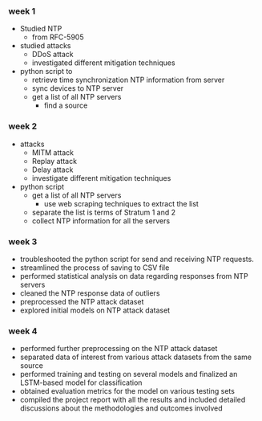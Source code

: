 ### week 1
- Studied NTP
	- from RFC-5905
- studied attacks
	- DDoS attack
	- investigated different mitigation techniques
- python script to 
	- retrieve time synchronization NTP information from server
	- sync devices to NTP server
	- get a list of all NTP servers
		- find a source

### week 2
- attacks
	- MITM attack
	- Replay attack
	- Delay attack
	- investigate different mitigation techniques
- python script 
	- get a list of all NTP servers
		- use web scraping techniques to extract the list
	- separate the list is terms of Stratum 1 and 2
	- collect NTP information for all the servers

### week 3
- troubleshooted the python script for send and receiving NTP requests. 
- streamlined the process of saving to CSV file
- performed statistical analysis on data regarding responses from NTP servers
- cleaned the NTP response data of outliers
- preprocessed the NTP attack dataset
- explored initial models on NTP attack dataset

### week 4
- performed further preprocessing on the NTP attack dataset
- separated data of interest from various attack datasets from the same source
- performed training and testing on several models and finalized an LSTM-based model for classification
- obtained evaluation metrics for the model on various testing sets
- compiled the project report with all the results and included detailed discussions about the methodologies and outcomes involved




